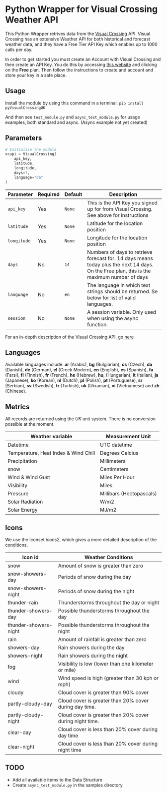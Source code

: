 # Python Wrapper for Visual Crossing Weather API

This Python Wrapper retrives data from the [Visual Crossing](https://www.visualcrossing.com/) API. Visual Crossing has an extensive Weather API for both historical and forecast weather data, and they have a Free Tier API Key which enables up to 1000 calls per day.

In order to get started you must create an Account with Visual Crossing and then create an API Key. You do this by accessing [this website](https://www.visualcrossing.com/weather-data-editions) and clicking on the **Free** plan. Then follow the instructions to create and account and store your key in a safe place.

## Usage

Install the module by using this command in a terminal: `pip install pyVisualCrossingUK`

And then see `test_module.py` and `async_test_module.py` for usage examples, both standard and async. (Async example not yet created)

## Parameters

```python
# Initialise the module
vcapi = VisualCrossing(
    api_key,
    latitude,
    longitude,
    days=7,
    language="da"
)
````

| Parameter | Required | Default | Description |
| --------- | -------- | ------- | ----------- |
| `api_key` | Yes      | `None`  | This is the API Key you signed up for from Visual Crossing. See above for instructions |
| `latitude` | Yes     | `None`  | Latitude for the location position |
| `longitude` | Yes     | `None`  | Longitude for the location position |
| `days` | No     | `14`  | Numbers of days to retrieve forecast for. 14 days means today plus the next 14 days. On the Free plan, this is the maximum number of days |
| `language` | No     | `en`  | The language in which text strings should be returned. Se below for list of valid languages. |
| `session` | No     | `None`  | A session variable. Only used when using the async function. |



For an in-depth description of the Visual Crossing API, go [here](https://www.visualcrossing.com/resources/documentation/weather-api/timeline-weather-api/)

## Languages
Available languages include: **ar** (Arabic), **bg** (Bulgiarian), **cs** (Czech), **da** (Danish), **de** (German), **el** (Greek Modern), **en** (English), **es** (Spanish), **fa** (Farsi), **fi** (Finnish), **fr** (French), **he** (Hebrew), **hu**, (Hungarian), **it** (Italian), **ja** (Japanese), **ko** (Korean), **nl** (Dutch), **pl** (Polish), **pt** (Portuguese), **sr** (Serbian), **sv** (Swedish), **tr** (Turkish), **uk** (Ukranian), **vi** (Vietnamese) and **zh** (Chinese).

## Metrics
All records are returned using the *UK* unit system. There is no conversion possible at the moment.

| Weather variable	                   | Measurement Unit         |
| -----------------------------------  | ------------------------ |
| Datetime	                           | UTC datetime             |
| Temperature, Heat Index & Wind Chill | Degrees Celcius          |
| Precipitation	                       | Millimeters              |
| snow	                               | Centimeters              |
| Wind & Wind Gust	                   | Miles Per Hour      |
| Visibility	                       | Miles               |
| Pressure	                           | Millibars (Hectopascals) |
| Solar Radiation	                   | W/m2                     |
| Solar Energy	                       | MJ/m2                    |

## Icons
We use the Iconset *icons2*, which gives a more detailed description of the conditions.

| Icon id	            | Weather Conditions |
| --------------------  | ---------------------------- |
| snow	                | Amount of snow is greater than zero |
| snow-showers-day	    | Periods of snow during the day |
| snow-showers-night    | Periods of snow during the night |
| thunder-rain	        | Thunderstorms throughout the day or night |
| thunder-showers-day   | Possible thunderstorms throughout the day |
| thunder-showers-night | Possible thunderstorms throughout the night |
| rain                  | Amount of rainfall is greater than zero |
| showers-day           | Rain showers during the day |
| showers-night         | Rain showers during the night |
| fog                   | Visibility is low (lower than one kilometer or mile) |
| wind                  | Wind speed is high (greater than 30 kph or mph) |
| cloudy                | Cloud cover is greater than 90% cover |
| partly-cloudy-day     | Cloud cover is greater than 20% cover during day time. |
| partly-cloudy-night   | Cloud cover is greater than 20% cover during night time. |
| clear-day             | Cloud cover is less than 20% cover during day time |
| clear-night           | Cloud cover is less than 20% cover during night time |

## TODO

- Add all available items to the Data Structure
- Create `async_test_module.py` in the samples directory
